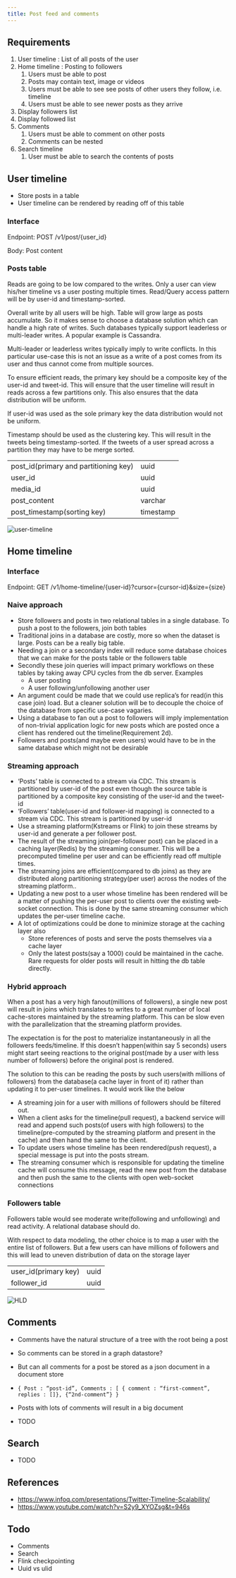 ```yaml
---
title: Post feed and comments
---
```


## Requirements
1. User timeline : List of all posts of the user
2. Home timeline : Posting to followers
   1. Users must be able to post
   2. Posts may contain text, image or videos
   3. Users must be able to see see posts of other users they follow, i.e. timeline
   4. Users must be able to see newer posts as they arrive
3. Display followers list
4. Display followed list
5. Comments
   1. Users must be able to comment on other posts
   2. Comments can be nested
6. Search timeline
   1. User must be able to search the contents of posts

    
## User timeline
* Store posts in a table
* User timeline can be rendered by reading off of this table

### Interface

Endpoint: POST /v1/post/{user_id}

Body: Post content

### Posts table
Reads are going to be low compared to the writes. Only a user can view his/her timeline vs a user posting multiple times. Read/Query access pattern will be by user-id and timestamp-sorted.

Overall write by all users will be high. Table will grow large as posts accumulate. So it makes sense to choose a database solution which can handle a high rate of writes. Such databases typically support leaderless or multi-leader writes. A popular example is Cassandra.

Multi-leader or leaderless writes typically imply to write conflicts. In this particular use-case this is not an issue as a write of a post comes from its user and thus cannot come from multiple sources.

To ensure efficient reads,  the primary key should be a composite key of the user-id and tweet-id. This will ensure that the user timeline will result in reads across a few partitions only. This also ensures that the data distribution will be uniform.

If user-id was used as the sole primary key the data distribution would not be uniform.

Timestamp should be used as the clustering key. This will result in the tweets being timestamp-sorted. If the tweets of a user spread across a partition they may have to be merge sorted.

|                                       |           |
|---------------------------------------|-----------|
| post_id(primary and partitioning key) | uuid      |
| user_id                               | uuid      |
| media_id                              | uuid      |
| post_content                          | varchar   |
| post_timestamp(sorting key)           | timestamp |

![user-timeline](../../assets/images/user-timeline.drawio.svg)

## Home timeline
### Interface

Endpoint: GET /v1/home-timeline/{user-id}?cursor={cursor-id}&size={size}



### Naive approach
* Store followers and posts in two relational tables in a single database. To push a post to the followers, join both tables
* Traditional joins in a database are costly, more so when the dataset is large. Posts can be a really big table.
* Needing a join or a secondary index will reduce some database choices that we can make for the posts table or the followers table
* Secondly these join queries will impact primary workflows on these tables by taking away CPU cycles from the db server. Examples
  * A user posting
  * A user following/unfollowing another user
* An argument could be made that we could use replica’s for read(in this case join) load. But a cleaner solution will be to decouple the choice of the database from specific use-case vagaries.
* Using a database to fan out a post to followers will imply implementation of non-trivial application logic for new posts which are posted once a client has rendered out the timeline(Requirement 2d).
* Followers and posts(and maybe even users) would have to be in the same database which might not be desirable

### Streaming approach
* ‘Posts’ table is connected to a stream via CDC. This stream is partitioned by user-id of the post even though the source table is partitioned by a composite key consisting of the user-id and the tweet-id
* ‘Followers’ table(user-id and follower-id mapping) is connected to a stream via CDC. This stream is partitioned by user-id
* Use a streaming platform(Kstreams or Flink) to join these streams by user-id and generate a per follower post.
* The result of the streaming join(per-follower post) can be placed in a caching layer(Redis) by the streaming consumer. This will be a precomputed timeline per user and can be efficiently read off multiple times.
* The streaming joins are efficient(compared to db joins) as they are distributed along partitioning strategy(per user) across the nodes of the streaming platform..
* Updating a new post to a user whose timeline has been rendered will be a matter of pushing the per-user post to clients over the existing web-socket connection. This is done by the same streaming consumer which updates the per-user timeline cache.
* A lot of optimizations could be done to minimize storage at the caching layer also
  * Store references of posts and serve the posts themselves via a cache layer
  * Only the latest posts(say a 1000) could be maintained in the cache. Rare requests for older posts will result in hitting the db table directly.

### Hybrid approach
When a post has a very high fanout(millions of followers), a single new post will result in joins which translates to  writes to a great number of local cache-stores maintained by the streaming platform. This can be slow even with the parallelization that the streaming platform provides.

The expectation is for the post to materialize instantaneously in all the followers feeds/timeline. If this doesn’t happen(within say 5 seconds) users might start seeing reactions to the original post(made by a user with less number of followers) before the original post is rendered.

The solution to this can be reading the posts by such users(with millions of followers) from the database(a cache layer in front of it) rather than updating it to per-user timelines. It would work like the below

* A streaming join for a user with millions of followers should be filtered out.
* When a client asks for the timeline(pull request), a backend service will read and append such posts(of users with high followers) to the timeline(pre-computed by the streaming platform and present in the cache) and then hand the same to the client.
* To update users whose timeline has been rendered(push request), a special message is put into the posts stream.
* The streaming consumer which is responsible for updating the timeline cache will consume this message, read the new post from the database and then push the same to the clients with open web-socket connections

### Followers table
Followers table would see moderate write(following and unfollowing) and read activity. A relational database should do.

With respect to data modeling, the other choice is to map a user with the entire list of followers. But a few users can have millions of followers and this will lead to uneven distribution of data on the storage layer

|                      |      |
|----------------------|------|
| user_id(primary key) | uuid |
| follower_id          | uuid |

![HLD](../../assets/images/home-timeline.drawio.svg)

## Comments
* Comments have the natural structure of a tree with the root being a post
* So comments can be stored in a graph datastore?
* But can all comments for a post be stored as a json document in a document store

* `{
Post : “post-id”,
Comments : [ { comment : “first-comment”, replies : []}, {“2nd-comment”}
}`
* Posts with lots of comments will result in a big document
* TODO


## Search
* TODO



## References
* https://www.infoq.com/presentations/Twitter-Timeline-Scalability/
* https://www.youtube.com/watch?v=S2y9_XYOZsg&t=946s


## Todo
* Comments
* Search
* Flink checkpointing
* Uuid vs ulid
